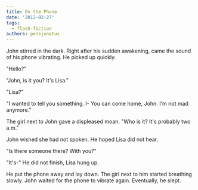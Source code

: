 ```yaml
---
title: On the Phone
date: '2012-02-27'
tags:
  - flash-fiction
authors: pensjonatus
---
```


John stirred in the dark. Right after his sudden awakening, came the sound of
his phone vibrating. He picked up quickly.

<!-- truncate -->

"Hello?"

"John, is it you? It's Lisa."

"Lisa?"

"I wanted to tell you something. I- You can come home, John. I'm not mad
anymore."

The girl next to John gave a displeased moan. "Who is it? It's probably two
a.m."

John wished she had not spoken. He hoped Lisa did not hear.

"Is there someone there? With you?"

"It's-" He did not finish, Lisa hung up.

He put the phone away and lay down. The girl next to him started breathing
slowly. John waited for the phone to vibrate again. Eventually, he slept.
